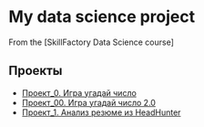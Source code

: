 # My data science project
From the [SkillFactory Data Science course]

## Проекты
* [Проект_0. Игра угадай число](https://github.com/PavelBurk/SF_data_science_projects/tree/master/Project_0/game_2v.py)
* [Проект_00. Игра угадай число 2.0](https://github.com/PavelBurk/SF_data_science_projects/tree/master/Project_00/game_v3.py)
* [Проект_1. Анализ резюме из HeadHunter](https://github.com/PavelBurk/SF_data_science_projects/blob/master/Project_1/Project-1.ipynb)

